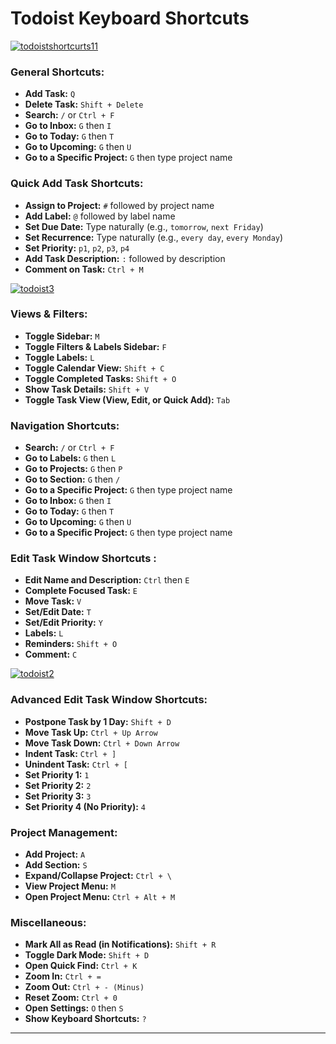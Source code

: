 # Todoist Keyboard Shortcuts

[![todoistshortcurts11](https://live.staticflickr.com/65535/53962832987_f2a8bd39f7_w.jpg)](https://www.flickr.com/photos/201370390@N06/53962832987/in/dateposted-public/)


### **General Shortcuts:**
- **Add Task:** `Q`
- **Delete Task:** `Shift + Delete`
- **Search:** `/` or `Ctrl + F`
- **Go to Inbox:** `G` then `I`
- **Go to Today:** `G` then `T`
- **Go to Upcoming:** `G` then `U`
- **Go to a Specific Project:** `G` then type project name

### **Quick Add Task Shortcuts:**
- **Assign to Project:** `#` followed by project name
- **Add Label:** `@` followed by label name
- **Set Due Date:** Type naturally (e.g., `tomorrow`, `next Friday`)
- **Set Recurrence:** Type naturally (e.g., `every day`, `every Monday`)
- **Set Priority:** `p1`, `p2`, `p3`, `p4`
- **Add Task Description:** `:` followed by description
- **Comment on Task:** `Ctrl + M`

[![todoist3](https://live.staticflickr.com/65535/53962856137_9bd3a1700f_w.jpg)](https://www.flickr.com/photos/201370390@N06/53962856137/in/dateposted-public/)


### **Views & Filters:**
- **Toggle Sidebar:** `M`
- **Toggle Filters & Labels Sidebar:** `F`
- **Toggle Labels:** `L`
- **Toggle Calendar View:** `Shift + C`
- **Toggle Completed Tasks:** `Shift + O`
- **Show Task Details:** `Shift + V`
- **Toggle Task View (View, Edit, or Quick Add):** `Tab`

### **Navigation Shortcuts:**
- **Search:** `/` or `Ctrl + F`
- **Go to Labels:** `G` then `L`
- **Go to Projects:** `G` then `P`
- **Go to Section:** `G` then `/`
- **Go to a Specific Project:** `G` then type project name
- **Go to Inbox:** `G` then `I`
- **Go to Today:** `G` then `T`
- **Go to Upcoming:** `G` then `U`
- **Go to a Specific Project:** `G` then type project name

### **Edit Task Window Shortcuts :**
- **Edit Name and Description:** `Ctrl` then `E`
- **Complete Focused Task:** `E`
- **Move Task:** `V`
- **Set/Edit Date:** `T`
- **Set/Edit Priority:** `Y`
- **Labels:** `L`
- **Reminders:** `Shift + O`
- **Comment:** `C`

[![todoist2](https://live.staticflickr.com/65535/53964202275_f0ff2e1ce8_w.jpg)](https://www.flickr.com/photos/201370390@N06/53964202275/in/dateposted-public/)


###  **Advanced Edit Task Window Shortcuts:**
- **Postpone Task by 1 Day:** `Shift + D`
- **Move Task Up:** `Ctrl + Up Arrow`
- **Move Task Down:** `Ctrl + Down Arrow`
- **Indent Task:** `Ctrl + ]`
- **Unindent Task:** `Ctrl + [`
- **Set Priority 1:** `1`
- **Set Priority 2:** `2`
- **Set Priority 3:** `3`
- **Set Priority 4 (No Priority):** `4`

### **Project Management:**
- **Add Project:** `A`
- **Add Section:** `S`
- **Expand/Collapse Project:** `Ctrl + \`
- **View Project Menu:** `M`
- **Open Project Menu:** `Ctrl + Alt + M`

### **Miscellaneous:**
- **Mark All as Read (in Notifications):** `Shift + R`
- **Toggle Dark Mode:** `Shift + D`
- **Open Quick Find:** `Ctrl + K`
- **Zoom In:** `Ctrl + =`
- **Zoom Out:** `Ctrl + - (Minus)`
- **Reset Zoom:** `Ctrl + 0`
- **Open Settings:** `O` then `S`
- **Show Keyboard Shortcuts:** `?`


---
